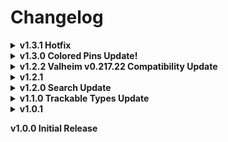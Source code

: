 # Changelog

<details>
<summary><b>
v1.3.1 Hotfix
<b></summary>

- Changes
	- CHANGELOG.md
		- added in package, so that thunderstore can detect and add it and that users don't have to click here at the description to go to the changelog at github.
		- reversed version order so the latest version is always at the top.
- Fixes
	- Colored shared pins will now fade properly when switching on or off the shared pins.
	- Fixed issues with pings constantly sending an error that it already exists which led to pins freezing as the game thinks the pings aren't being added properly.
		- Overlooked a check which I accidentally removed during clean up of my code as I thought it was unnecessary.
- <details>
	<summary><b>
	Backend
	<b></summary>
	
	- TrackingAssistant
		- Removed indent formatting for saving tracked object data.
	- publish.ps1
		- added changelog.md to compressed archive.
	- README.md
		- changed a bit of words.
		- added proper installation manual.
		- added tutorial for colored pins.
		- forgot to add colored pins section.
	</details>

</details>

<details>
<summary><b>
v1.3.0 Colored Pins Update!
<b></summary>

- New
	- Colored Pins! 
		- New option over at the Track Object UI right beside the pin icon. 
		- You can also change its transparency. 
		- Sadly, due to limitations, the pins are colored based on their pin names.
	

- Changed
	- Changed UI Panels to actually fit with the Game's UI's dynamic panel colors that changes depending on the environment.

- Fixes
	- Fixed bug when modifying current tracked object with an existing ID the currently editting object is deleted instead of just sending an error.
- <details>
	<summary><b>
	Backend
	<b></summary>
	
	- A lot of backend changes as I've learned to do stuff differently and so it can be update friendly.
	- Added compatibility for Pinnacle's edit feature with colored pins when editting the name.
	- Plugin
		- Created initialization order convention to better manage enabling or disabling and disposing plugin and maybe to have some use for it in the future.
		- In the past I tried to decouple my classes as much as possible but all it led to was somewhat messy coding in Plugin.cs. I figured that I shouldn't just let Plugin.cs be dependent on ModConfig instance so I moved a lot of things away from it to their respective relating classes. 
			- Transferred saving system call to Tracking Assistant instead of having to listen to an event by TrackingAssistant from Plugin.
			- Transferred TrackingAssistant initialization parameters from Plugin to just be managed by TrackingAssistant itself.
			- Transferred config change events to their respective classes like, is filter window open on startup, and type tracking enabled change.
	- TrackingAssistant (PinAssistantScript)
		- Changed to TrackingAssistant
		- Changed Serialization and Deserialization handling.
		- Changed the way modify implies, instead of changing the values of the class, completely replace it with a new class to work well with the new colored pin codes.
	- TrackObjectUI
		- Moved modify logic to TrackingAssistant and just read return value to determine what messages to show.
		- Changed the way modify implies (see tracking assistant)
	- TrackedObject
		- Added helper methods to retrieve pin type by int
	- FilterPinsUI
		- Exposed UI Members
		- Moved Filter logic to MinimapAssistant
	- LooseDictionary
		- Refactored Traverse method to not be in TrieNode but in the LD class.
		- Added Change key method to help with the new colored pin feature
	- GUIMangerExtension (TMPGUIManager)
		- used extension (just learned of this) instead of creating an entirely new class with almost the same codes
		- fixed a situation where the extension will keep on initializing everytime you load the main menu.
	- Mod Config
		- Followed initialization convention.
	- MinimapPatches
		- Changed events from delegates to Action
	- Unity
		- Used Assembly Definitions so that I don't have to replace a new version of the assembly everytime the ui variables changes
	- May have missed some other refactorings and missed on potential refactoring as I've done way too much to remember all of them and I didn't document the changes until the last few days >.>
	</details>
</details>

<details>
<summary><b>
v1.2.2 Valheim v0.217.22 Compatibility Update
<b></summary>

- Changes
	- Slightly changed tracking UI.
	- <details>
		<summary><b>
		Backend
		<b></summary>

		- Updated dependency to latest Jotunn 2.14.3 and BepInEx 5.4.2200.
		</details>
- Fixes
	- Fixed UI bug due to latest Valheim update. (disappeared buttons and an error on main menu load)
	- Fixed a logical error existing since initial release. When modifying an object's ID (modifying a tracked object's ID to an existing ID it will work having 2 entries with identical IDs bugging out of the entry (the latest).

</details>

<details>
<summary><b>
v1.2.1
<b></summary>

- Changes
	- Organized CHANGELOG.md.
	- <details>
		<summary><b>
		Backend
		<b></summary>

		- Similar to Plugin.cs and FilterPinsUI.cs, refactored TrackObjectUI.cs to use OnDisable when mod is turned off or UI is inactive to not process stuff on every frame.
		</details>
- Fixes
	- Fixed unable to track, modify or untrack objects randomly occuring. Chances increases when you have too many tracked objects.

</details>

<details>
<summary><b>
v1.2.0 Search Update
<b></summary>

- New
	- Added the ability to search Pins on the map for situations when your map is too crowded with Pins.
		- Press Tab while the map is open to show/hide the window.
		- Enclose the search keyword with `"` to search pins with the exact name. ex. `"Mushroom"`.
		- You can also change its visibility on world startup/mod enabled through the config.
		- If you have Pinnacle and want both of them to show/hide together, just disable `Show Search Window on startup` and toggle off and on `Enabled Mod`.

- Changes
	- <details>
		<summary><b>
		Backend
		<b></summary>

		- Plugin.cs 					- refactored to use MonoBehavior OnEnable/Disable (forgot this exists and can be used similarly to my situation).
			- added unsubscription to some missed events on OnDestroy (not really important since plugins don't get destroyed).
		- PinAssistantScripts.cs
			- refactored to not initialize on Instance reference, but instead only create a new instance on Init() (to follow init convention on other classes).
		- MinimapPatches.cs
			- refactored to contain patches in one class only instead of many classes (didn't know you can do it this way.
		- Changed README.md to include new search feature.
	</details>
</details>

<details>
<summary><b>
v1.1.0 Trackable Types Update
<b></summary>

- New
	- Option to choose what types of objects you'd like to look for to increase performance (albeit negligible).
		- Hover each type in the config manager to figure out which do you want to be detectable.
- Changes
	- Separated changelog to CHANGELOG.md.
	- <details open>
		<summary><b>
		Backend
		<b></summary>

		- Added Dictionary class version for whenever there's changes to how tracked objects are saved in future version.
		- Made UI elements public for modders to change its style (although you can probably do that through just Instance property alone).
		- Updated Jotunn library from 2.12.6 - 2.14.0 (didn't think about updating the template I used).
		- Cleaned up some codes.
		</details>
- Fixes
	- Fixed build uploads to not contain versions 1.0.0 and 1.0.1 zips. (sorry for the extra file size).
</details>

<details>
<summary><b>
v1.0.1
<b></summary>

- Changes	- Changed the hover description for "Look Tick Rate" into a more detailed explanation, the prior message might confuse people.	- Changed default Redundancy Distance from 30 to 20 (I found that it might be too big of a distance to check for redundancy).
	- Slightly organized README.md and added a suggestion section.
- Fixes
	- Fixed sub string searching in TrieNode when a prefix exists in the entry.
		- ex. Runestone ID and Copper ID. And your search is "Rock_Copper(Clone)" it only checked R's descendant but didn't check the rest of the letters so it never reached C of the 'Copper ID'.
</details>

**v1.0.0** Initial Release